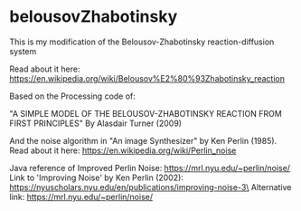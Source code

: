 # belousovZhabotinsky
This is my modification of the Belousov-Zhabotinsky reaction-diffusion system

Read about it here:
https://en.wikipedia.org/wiki/Belousov%E2%80%93Zhabotinsky_reaction

Based on the Processing code of:

"A SIMPLE MODEL OF THE BELOUSOV-ZHABOTINSKY REACTION FROM FIRST PRINCIPLES"
By Alasdair Turner (2009)

And the noise algorithm in "An image Synthesizer" by Ken Perlin (1985).
Read about it here: https://en.wikipedia.org/wiki/Perlin_noise

Java reference of Improved Perlin Noise: https://mrl.nyu.edu/~perlin/noise/ 
Link to 'Improving Noise' by Ken Perlin (2002): https://nyuscholars.nyu.edu/en/publications/improving-noise-3\
Alternative link: https://mrl.nyu.edu/~perlin/noise/
